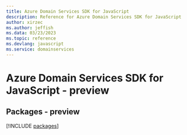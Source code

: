 ```yaml
---
title: Azure Domain Services SDK for JavaScript
description: Reference for Azure Domain Services SDK for JavaScript
author: xirzec
ms.author: jeffish
ms.data: 03/23/2023
ms.topic: reference
ms.devlang: javascript
ms.service: domainservices
---
```

# Azure Domain Services SDK for JavaScript - preview
## Packages - preview
[!INCLUDE [packages](domain-services-index.md)]
